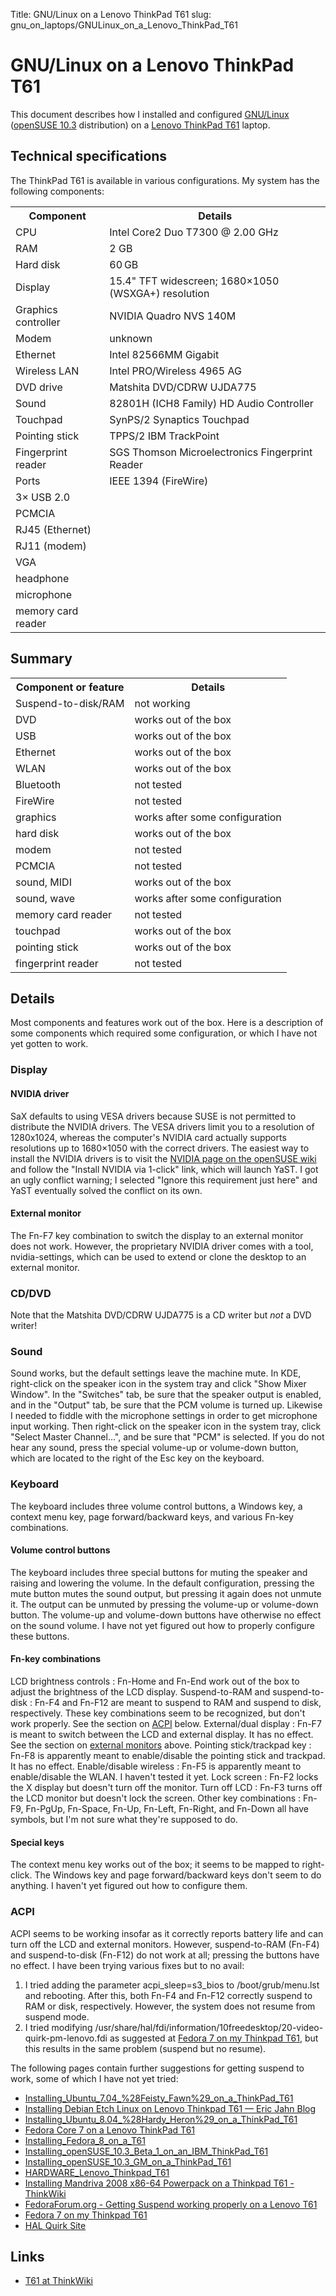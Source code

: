 Title: GNU/Linux on a Lenovo ThinkPad T61
slug: gnu_on_laptops/GNULinux_on_a_Lenovo_ThinkPad_T61

# GNU/Linux on a Lenovo ThinkPad T61

This document describes how I installed and configured
[GNU/Linux](https://www.gnu.org/gnu/linux-and-gnu.html) ([openSUSE
10.3](http://www.opensuse.com/) distribution) on a [Lenovo ThinkPad
T61](http://www5.pc.ibm.com/uk/products.nsf/Products?openagent&brand=Thinkpad&series=ThinkPad+T+Series)
laptop.

Technical specifications
------------------------

The ThinkPad T61 is available in various configurations. My system has
the following components:

<table>
<tr><th>Component           </th><th>Details</th></tr>
<tr><td>CPU                 </td><td>Intel Core2 Duo T7300 @ 2.00 GHz</td></tr>
<TR><TD>RAM                 </TD><TD>2 GB</TD></TR>
<tr><td>Hard disk           </td><td>60 GB</td></tr>
<tr><td>Display             </td><td>15.4" TFT widescreen; 1680×1050 (WSXGA+) resolution</td></tr>
<tr><td>Graphics controller </td><td>NVIDIA Quadro NVS 140M</td></tr>
<tr><td>Modem               </td><td>unknown</td></tr>
<tr><td>Ethernet            </td><td>Intel 82566MM Gigabit</td></tr>
<tr><td>Wireless LAN        </td><td>Intel PRO/Wireless 4965 AG</td></tr>
<tr><td>DVD drive           </td><td>Matshita DVD/CDRW UJDA775</td></tr>
<tr><td>Sound               </td><td>82801H (ICH8 Family) HD Audio Controller</td></tr>
<tr><td>Touchpad            </td><td>SynPS/2 Synaptics Touchpad</td></tr>
<tr><td>Pointing stick      </td><td>TPPS/2 IBM TrackPoint</td></tr>
<tr><td>Fingerprint reader  </td><td>SGS Thomson Microelectronics Fingerprint Reader</td></tr>
<tr><td>Ports               </td><td>IEEE 1394 (FireWire)</td></tr>
<tr><td>  3× USB 2.0</td><td>&nbsp;</td></tr>
<tr><td>  PCMCIA</td><td>&nbsp;</td></tr>
<tr><td>  RJ45 (Ethernet)</td><td>&nbsp;</td></tr>
<tr><td>  RJ11 (modem)</td><td>&nbsp;</td></tr>
<tr><td>  VGA</td><td>&nbsp;</td></tr>
<tr><td>  headphone</td><td>&nbsp;</td></tr>
<tr><td>  microphone</td><td>&nbsp;</td></tr>
<tr><td>  memory card reader</td><td>&nbsp;</td></tr>
</table>

Summary
-------

<table>
<tr><th>Component or feature</th><th>Details</th></tr>
<tr><td>Suspend-to-disk/RAM </td><td>not working</td></tr>
<tr><td>DVD                 </td><td>works out of the box</td></tr>
<tr><td>USB                 </td><td>works out of the box</td></tr>
<tr><td>Ethernet            </td><td>works out of the box</td></tr>
<tr><td>WLAN                </td><td>works out of the box</td></tr>
<tr><td>Bluetooth           </td><td>not tested</td></tr>
<tr><td>FireWire            </td><td>not tested</td></tr>
<tr><td>graphics            </td><td>works after some configuration</td></tr>
<tr><td>hard disk           </td><td>works out of the box</td></tr>
<tr><td>modem               </td><td>not tested</td></tr>
<tr><td>PCMCIA              </td><td>not tested</td></tr>
<tr><td>sound, MIDI         </td><td>works out of the box</td></tr>
<tr><td>sound, wave         </td><td>works after some configuration</td></tr>
<tr><td>memory card reader  </td><td>not tested</td></tr>
<tr><td>touchpad            </td><td>works out of the box</td></tr>
<tr><td>pointing stick      </td><td>works out of the box</td></tr>
<tr><td>fingerprint reader  </td><td>not tested</td></tr>
</table>

Details
-------

Most components and features work out of the box. Here is a description
of some components which required some configuration, or which I have
not yet gotten to work.

### Display

#### NVIDIA driver

SaX defaults to using VESA drivers because SUSE is not permitted to
distribute the NVIDIA drivers. The VESA drivers limit you to a
resolution of 1280x1024, whereas the computer's NVIDIA card actually
supports resolutions up to 1680×1050 with the correct drivers. The
easiest way to install the NVIDIA drivers is to visit the [NVIDIA page
on the openSUSE wiki](http://en.opensuse.org/NVIDIA) and follow the
"Install NVIDIA via 1-click" link, which will launch YaST. I got an ugly
conflict warning; I selected "Ignore this requirement just here" and
YaST eventually solved the conflict on its own.

#### External monitor

The Fn-F7 key combination to switch the display to an external monitor
does not work. However, the proprietary NVIDIA driver comes with a tool,
nvidia-settings, which can be used to extend or clone the desktop to an
external monitor.

### CD/DVD

Note that the Matshita DVD/CDRW UJDA775 is a CD writer but *not* a DVD
writer!

### Sound

Sound works, but the default settings leave the machine mute. In KDE,
right-click on the speaker icon in the system tray and click "Show Mixer
Window". In the "Switches" tab, be sure that the speaker output is
enabled, and in the "Output" tab, be sure that the PCM volume is turned
up. Likewise I needed to fiddle with the microphone settings in order to
get microphone input working. Then right-click on the speaker icon in
the system tray, click "Select Master Channel…", and be sure that "PCM"
is selected. If you do not hear any sound, press the special volume-up
or volume-down button, which are located to the right of the Esc key on
the keyboard.

### Keyboard

The keyboard includes three volume control buttons, a Windows key, a
context menu key, page forward/backward keys, and various Fn-key
combinations.

#### Volume control buttons

The keyboard includes three special buttons for muting the speaker and
raising and lowering the volume. In the default configuration, pressing
the mute button mutes the sound output, but pressing it again does not
unmute it. The output can be unmuted by pressing the volume-up or
volume-down button. The volume-up and volume-down buttons have otherwise
no effect on the sound volume. I have not yet figured out how to
properly configure these buttons.

#### Fn-key combinations

LCD brightness controls
:   Fn-Home and Fn-End work out of the box to adjust the brightness of
    the LCD display.
Suspend-to-RAM and suspend-to-disk
:   Fn-F4 and Fn-F12 are meant to suspend to RAM and suspend to disk,
    respectively. These key combinations seem to be recognized, but
    don't work properly. See the section on [ACPI](/#ACPI)
    below.
External/dual display
:   Fn-F7 is meant to switch between the LCD and external display. It
    has no effect. See the section on [external
    monitors](/#External_monitor) above.
Pointing stick/trackpad key
:   Fn-F8 is apparently meant to enable/disable the pointing stick and
    trackpad. It has no effect.
Enable/disable wireless
:   Fn-F5 is apparently meant to enable/disable the WLAN. I haven't
    tested it yet.
Lock screen
:   Fn-F2 locks the X display but doesn't turn off the monitor.
Turn off LCD
:   Fn-F3 turns off the LCD monitor but doesn't lock the screen.
Other key combinations
:   Fn-F9, Fn-PgUp, Fn-Space, Fn-Up, Fn-Left, Fn-Right, and Fn-Down all
    have symbols, but I'm not sure what they're supposed to do.

#### Special keys

The context menu key works out of the box; it seems to be mapped to
right-click. The Windows key and page forward/backward keys don't seem
to do anything. I haven't yet figured out how to configure them.

### ACPI

ACPI seems to be working insofar as it correctly reports battery life
and can turn off the LCD and external monitors. However, suspend-to-RAM
(Fn-F4) and suspend-to-disk (Fn-F12) do not work at all; pressing the
buttons have no effect. I have been trying various fixes but to no
avail:

1.  I tried adding the parameter acpi_sleep=s3_bios to
    /boot/grub/menu.lst and rebooting. After this, both Fn-F4 and Fn-F12
    correctly suspend to RAM or disk, respectively. However, the system
    does not resume from suspend mode.
2.  I tried modifying
    /usr/share/hal/fdi/information/10freedesktop/20-video-quirk-pm-lenovo.fdi
    as suggested at [Fedora 7 on my Thinkpad
    T61](http://vbraun.name/cms/node/6), but this results in the same
    problem (suspend but no resume).

The following pages contain further suggestions for getting suspend to
work, some of which I have not yet tried:

-   [Installing_Ubuntu_7.04_%28Feisty_Fawn%29_on_a_ThinkPad_T61](http://www.thinkwiki.org/wiki/Installing_Ubuntu_7.04_%28Feisty_Fawn%29_on_a_ThinkPad_T61#Suspend)
-   [Installing Debian Etch Linux on Lenovo Thinkpad T61 — Eric Jahn
    Blog](http://ejahn.net/Members/eric/stories/t61_etch)
-   [Installing_Ubuntu_8.04_%28Hardy_Heron%29_on_a_ThinkPad_T61](http://www.thinkwiki.org/wiki/Installing_Ubuntu_8.04_%28Hardy_Heron%29_on_a_ThinkPad_T61#Suspend_with_Nv140m)
-   [Fedora Core 7 on a Lenovo ThinkPad T61](http://lambda.uta.edu/T61/)
-   [Installing_Fedora_8_on_a_T61](http://www.thinkwiki.org/wiki/Installing_Fedora_8_on_a_T61#Suspend_to_RAM)
-   [Installing_openSUSE_10.3_Beta_1_on_an_IBM_ThinkPad_T61](http://www.thinkwiki.org/wiki/Installing_openSUSE_10.3_Beta_1_on_an_IBM_ThinkPad_T61#Powermanagement)
-   [Installing_openSUSE_10.3_GM_on_a_ThinkPad_T61](http://www.thinkwiki.org/wiki/Installing_openSUSE_10.3_GM_on_a_ThinkPad_T61#Suspend_and_Suspend_to_Disk)
-   [HARDWARE_Lenovo_Thinkpad_T61](http://gentoo-wiki.com/HARDWARE_Lenovo_Thinkpad_T61#Suspend_to_RAM)
-   [Installing Mandriva 2008 x86-64 Powerpack on a Thinkpad T61 -
    ThinkWiki](http://www.thinkwiki.org/wiki/Installing_Mandriva_2008_x86-64_Powerpack_on_a_Thinkpad_T61)
-   [FedoraForum.org - Getting Suspend working properly on a Lenovo
    T61](http://forums.fedoraforum.org/showthread.php?t=160325)
-   [Fedora 7 on my Thinkpad T61](http://vbraun.name/cms/node/6)
-   [HAL Quirk
    Site](http://people.freedesktop.org/~hughsient/quirk/index.html)

Links
-----

-   [T61 at ThinkWiki](http://www.thinkwiki.org/wiki/Category:T61)
